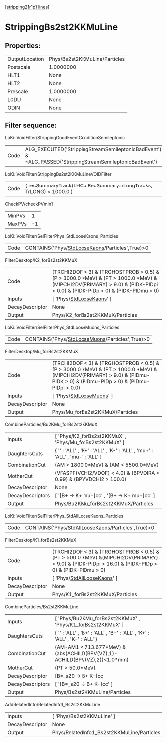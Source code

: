 [[stripping21r1p1 lines]](./stripping21r1p1-index)

# StrippingBs2st2KKMuLine

## Properties:

|                |                               |
|----------------|-------------------------------|
| OutputLocation | Phys/Bs2st2KKMuLine/Particles |
| Postscale      | 1.0000000                     |
| HLT1           | None                          |
| HLT2           | None                          |
| Prescale       | 1.0000000                     |
| L0DU           | None                          |
| ODIN           | None                          |

## Filter sequence:

LoKi::VoidFilter/StrippingGoodEventConditionSemileptonic

|      |                                                                                                          |
|------|----------------------------------------------------------------------------------------------------------|
| Code | ALG_EXECUTED('StrippingStreamSemileptonicBadEvent') & ~ALG_PASSED('StrippingStreamSemileptonicBadEvent') |

LoKi::VoidFilter/StrippingBs2st2KKMuLineVOIDFilter

|      |                                                                    |
|------|--------------------------------------------------------------------|
| Code | ( recSummaryTrack(LHCb.RecSummary.nLongTracks, TrLONG) \< 1000.0 ) |

CheckPV/checkPVmin1

|        |     |
|--------|-----|
| MinPVs | 1   |
| MaxPVs | -1  |

LoKi::VoidFilter/SelFilterPhys_StdLooseKaons_Particles

|      |                                                                                                     |
|------|-----------------------------------------------------------------------------------------------------|
| Code | CONTAINS('Phys/[StdLooseKaons](./stripping21r1p1-commonparticles-stdloosekaons)/Particles',True)\>0 |

FilterDesktop/K2_forBs2st2KKMuX

|                 |                                                                                                                                                                                 |
|-----------------|---------------------------------------------------------------------------------------------------------------------------------------------------------------------------------|
| Code            | (TRCHI2DOF \< 3) & (TRGHOSTPROB \< 0.5) & (P \> 3000.0 \*MeV) & (PT \> 1000.0 \*MeV) & (MIPCHI2DV(PRIMARY) \> 9.0) & (PIDK-PIDpi \> 0.0) & (PIDK-PIDp \> 0) & (PIDK-PIDmu \> 0) |
| Inputs          | [ 'Phys/[StdLooseKaons](./stripping21r1p1-commonparticles-stdloosekaons)' ]                                                                                                   |
| DecayDescriptor | None                                                                                                                                                                            |
| Output          | Phys/K2_forBs2st2KKMuX/Particles                                                                                                                                                |

LoKi::VoidFilter/SelFilterPhys_StdLooseMuons_Particles

|      |                                                                                                     |
|------|-----------------------------------------------------------------------------------------------------|
| Code | CONTAINS('Phys/[StdLooseMuons](./stripping21r1p1-commonparticles-stdloosemuons)/Particles',True)\>0 |

FilterDesktop/Mu_forBs2st2KKMuX

|                 |                                                                                                                                                                                   |
|-----------------|-----------------------------------------------------------------------------------------------------------------------------------------------------------------------------------|
| Code            | (TRCHI2DOF \< 3) & (TRGHOSTPROB \< 0.5) & (P \> 3000.0 \*MeV) & (PT \> 1000.0 \*MeV) & (MIPCHI2DV(PRIMARY) \> 9.0) & (PIDmu-PIDK \> 0) & (PIDmu-PIDp \> 0) & (PIDmu-PIDpi \> 0.0) |
| Inputs          | [ 'Phys/[StdLooseMuons](./stripping21r1p1-commonparticles-stdloosemuons)' ]                                                                                                     |
| DecayDescriptor | None                                                                                                                                                                              |
| Output          | Phys/Mu_forBs2st2KKMuX/Particles                                                                                                                                                  |

CombineParticles/Bu2KMu_forBs2st2KKMuX

|                  |                                                                              |
|------------------|------------------------------------------------------------------------------|
| Inputs           | [ 'Phys/K2_forBs2st2KKMuX' , 'Phys/Mu_forBs2st2KKMuX' ]                    |
| DaughtersCuts    | { '' : 'ALL' , 'K+' : 'ALL' , 'K-' : 'ALL' , 'mu+' : 'ALL' , 'mu-' : 'ALL' } |
| CombinationCut   | (AM \> 1800.0\*MeV) & (AM \< 5500.0\*MeV)                                    |
| MotherCut        | (VFASPF(VCHI2/VDOF) \< 4.0) & (BPVDIRA \> 0.99) & (BPVVDCHI2 \> 100.0)       |
| DecayDescriptor  | None                                                                         |
| DecayDescriptors | [ '[B+ -\> K+ mu-]cc' , '[B+ -\> K+ mu+]cc' ]                          |
| Output           | Phys/Bu2KMu_forBs2st2KKMuX/Particles                                         |

LoKi::VoidFilter/SelFilterPhys_StdAllLooseKaons_Particles

|      |                                                                                                           |
|------|-----------------------------------------------------------------------------------------------------------|
| Code | CONTAINS('Phys/[StdAllLooseKaons](./stripping21r1p1-commonparticles-stdallloosekaons)/Particles',True)\>0 |

FilterDesktop/K1_forBs2st2KKMuX

|                 |                                                                                                                                                          |
|-----------------|----------------------------------------------------------------------------------------------------------------------------------------------------------|
| Code            | (TRCHI2DOF \< 3) & (TRGHOSTPROB \< 0.5) & (PT \> 500.0 \*MeV) &(MIPCHI2DV(PRIMARY) \< 9.0) & (PIDK-PIDpi \> 16.0) & (PIDK-PIDp \> 0) & (PIDK-PIDmu \> 0) |
| Inputs          | [ 'Phys/[StdAllLooseKaons](./stripping21r1p1-commonparticles-stdallloosekaons)' ]                                                                      |
| DecayDescriptor | None                                                                                                                                                     |
| Output          | Phys/K1_forBs2st2KKMuX/Particles                                                                                                                         |

CombineParticles/Bs2st2KKMuLine

|                  |                                                                                |
|------------------|--------------------------------------------------------------------------------|
| Inputs           | [ 'Phys/Bu2KMu_forBs2st2KKMuX' , 'Phys/K1_forBs2st2KKMuX' ]                  |
| DaughtersCuts    | { '' : 'ALL' , 'B+' : 'ALL' , 'B-' : 'ALL' , 'K+' : 'ALL' , 'K-' : 'ALL' }     |
| CombinationCut   | (AM-AM1 \< 713.677\*MeV) & (abs(ACHILD(BPV(VZ),1)-ACHILD(BPV(VZ),2))\<1.0\*mm) |
| MotherCut        | (PT \> 50.0\*MeV)                                                              |
| DecayDescriptor  | [B\*\_s20 -\> B+ K-]cc                                                       |
| DecayDescriptors | [ '[B\*\_s20 -\> B+ K-]cc' ]                                               |
| Output           | Phys/Bs2st2KKMuLine/Particles                                                  |

AddRelatedInfo/RelatedInfo1_Bs2st2KKMuLine

|                 |                                            |
|-----------------|--------------------------------------------|
| Inputs          | [ 'Phys/Bs2st2KKMuLine' ]                |
| DecayDescriptor | None                                       |
| Output          | Phys/RelatedInfo1_Bs2st2KKMuLine/Particles |
